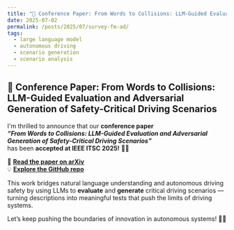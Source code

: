 ```yaml
---
title: "🚀 Conference Paper: From Words to Collisions: LLM-Guided Evaluation and Adversarial Generation of Safety-Critical Driving Scenarios"
date: 2025-07-02
permalink: /posts/2025/07/survey-fm-ad/
tags:
  - large language model
  - autonomous driving
  - scenario generation
  - scenario analysis
---
```


## 🚀 Conference Paper: From Words to Collisions: LLM-Guided Evaluation and Adversarial Generation of Safety-Critical Driving Scenarios

I'm thrilled to announce that our **conference paper**  
**_“From Words to Collisions: LLM-Guided Evaluation and Adversarial Generation of Safety-Critical Driving Scenarios”_**  
has been **accepted at IEEE ITSC 2025!** 🎉📄

🔗 **[Read the paper on arXiv](https://arxiv.org/abs/2502.02145)**  
💡 **[Explore the GitHub repo](https://github.com/TUM-AVS/From-Words-to-Collisions)**  

This work bridges natural language understanding and autonomous driving safety by using LLMs to **evaluate** and **generate** critical driving scenarios — turning descriptions into meaningful tests that push the limits of driving systems.

Let’s keep pushing the boundaries of innovation in autonomous systems! 🚗💥


